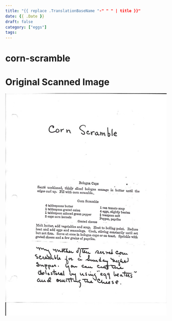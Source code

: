```yaml
---
title: "{{ replace .TranslationBaseName "-" " " | title }}"
date: {{ .Date }}
draft: false
category: ["eggs"]
tags:
---
```


# corn-scramble

# Original Scanned Image

![](/static/eggs/corn-scramble.png)